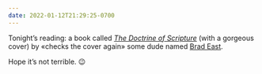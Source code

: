 ```yaml
---
date: 2022-01-12T21:29:25-0700
---
```


Tonight’s reading: a book called [<cite>The Doctrine of Scripture</cite>](https://bookshop.org/a/21126/9781532664991) (with a gorgeous cover) by «checks the cover again» some dude named [Brad East](https://www.bradeast.org).

Hope it’s not terrible. 😉